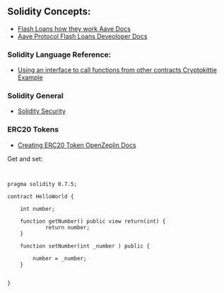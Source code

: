## Solidity Concepts:

* [Flash Loans how they work Aave Docs](https://docs.aave.com/faq/flash-loans)
* [Aave Protocol Flash Loans Deveoloper Docs](https://docs.aave.com/developers/guides/flash-loans)


### Solidity Language Reference:

* [Using an interface to call functions from other contracts Cryptokittie Example](https://cryptozombies.io/en/lesson/2/chapter/11)


### Solidity General


* [Solidity Security](https://timogoosen.github.io/SOLIDITY_SECURITY)

### ERC20 Tokens

* [Creating ERC20 Token OpenZeplin Docs](https://docs.openzeppelin.com/contracts/3.x/erc20)


Get and set:

```


pragma solidity 0.7.5;

contract HelloWorld {

    int number;

    function getNumber() public view return(int) {
            return number;
    }

    function setNumber(int _number ) public {

        number = _number;
    }


}

```
